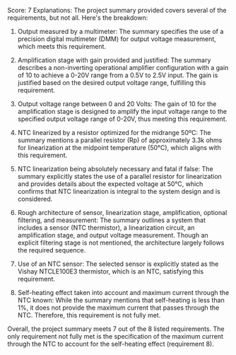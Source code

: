 Score: 7
Explanations: 
The project summary provided covers several of the requirements, but not all. Here's the breakdown:

1. Output measured by a multimeter: The summary specifies the use of a precision digital multimeter (DMM) for output voltage measurement, which meets this requirement.

2. Amplification stage with gain provided and justified: The summary describes a non-inverting operational amplifier configuration with a gain of 10 to achieve a 0-20V range from a 0.5V to 2.5V input. The gain is justified based on the desired output voltage range, fulfilling this requirement.

3. Output voltage range between 0 and 20 Volts: The gain of 10 for the amplification stage is designed to amplify the input voltage range to the specified output voltage range of 0-20V, thus meeting this requirement.

4. NTC linearized by a resistor optimized for the midrange 50ºC: The summary mentions a parallel resistor (Rp) of approximately 3.3k ohms for linearization at the midpoint temperature (50°C), which aligns with this requirement.

5. NTC linearization being absolutely necessary and fatal if false: The summary explicitly states the use of a parallel resistor for linearization and provides details about the expected voltage at 50°C, which confirms that NTC linearization is integral to the system design and is considered.

6. Rough architecture of sensor, linearization stage, amplification, optional filtering, and measurement: The summary outlines a system that includes a sensor (NTC thermistor), a linearization circuit, an amplification stage, and output voltage measurement. Though an explicit filtering stage is not mentioned, the architecture largely follows the required sequence.

7. Use of an NTC sensor: The selected sensor is explicitly stated as the Vishay NTCLE100E3 thermistor, which is an NTC, satisfying this requirement.

8. Self-heating effect taken into account and maximum current through the NTC known: While the summary mentions that self-heating is less than 1%, it does not provide the maximum current that passes through the NTC. Therefore, this requirement is not fully met.

Overall, the project summary meets 7 out of the 8 listed requirements. The only requirement not fully met is the specification of the maximum current through the NTC to account for the self-heating effect (requirement 8).